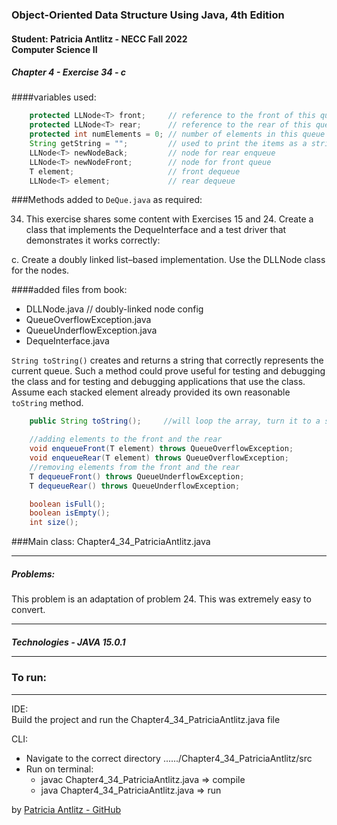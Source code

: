 <h3>Object-Oriented Data Structure Using Java, 4th Edition</h3>

<h4>Student: Patricia Antlitz - NECC Fall 2022 <br> Computer Science II</h4>
<h5>Chapter 4 - Exercise 34 - c</h5>

####variables used:

```java
    protected LLNode<T> front;     // reference to the front of this queue
    protected LLNode<T> rear;      // reference to the rear of this queue
    protected int numElements = 0; // number of elements in this queue
    String getString = "";         // used to print the items as a string
    LLNode<T> newNodeBack;         // node for rear enqueue
    LLNode<T> newNodeFront;        // node for front queue
    T element;                     // front dequeue
    LLNode<T> element;             // rear dequeue

```

###Methods added to `DeQue.java` as required:

34) This exercise shares some content with Exercises 15 and 24. Create a class that
    implements the DequeInterface and a test driver that demonstrates it works
    correctly:
    
c. Create a doubly linked list–based implementation. Use the DLLNode class for
the nodes.

####added files from book:

- DLLNode.java      // doubly-linked node config
- QueueOverflowException.java
- QueueUnderflowException.java
- DequeInterface.java

`String toString()` creates and returns a string that correctly represents
the current queue. Such a method could prove useful for testing and debugging
the class and for testing and debugging applications that use the class. Assume
each stacked element already provided its own reasonable `toString` method.<br>
```java
    public String toString();     //will loop the array, turn it to a string and print it
```

```java
    //adding elements to the front and the rear    
    void enqueueFront(T element) throws QueueOverflowException;
    void enqueueRear(T element) throws QueueOverflowException;
    //removing elements from the front and the rear
    T dequeueFront() throws QueueUnderflowException;
    T dequeueRear() throws QueueUnderflowException;

    boolean isFull();
    boolean isEmpty();
    int size();
```

###Main class: Chapter4_34_PatriciaAntlitz.java

<hr>
<h5>Problems:</h5>

This problem is an adaptation of problem 24. This was extremely easy to convert.

<hr>

<h5>Technologies</hr>
- JAVA 15.0.1


<hr>

<h3>To run:</h3>
<hr>

IDE:<br>
Build the project and run the Chapter4_34_PatriciaAntlitz.java file

CLI:<br>
* Navigate to the correct directory ....../Chapter4_34_PatriciaAntlitz/src <br>
* Run on terminal:
    * javac Chapter4_34_PatriciaAntlitz.java => compile
    * java Chapter4_34_PatriciaAntlitz.java => run

by [Patricia Antlitz - GitHub](https://github.com/patybn3)
